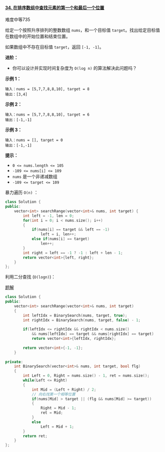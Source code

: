 #### [34. 在排序数组中查找元素的第一个和最后一个位置](https://leetcode-cn.com/problems/find-first-and-last-position-of-element-in-sorted-array/)

难度中等735

给定一个按照升序排列的整数数组 `nums`，和一个目标值 `target`。找出给定目标值在数组中的开始位置和结束位置。

如果数组中不存在目标值 `target`，返回 `[-1, -1]`。

**进阶：**

- 你可以设计并实现时间复杂度为 `O(log n)` 的算法解决此问题吗？

 

**示例 1：**

```
输入：nums = [5,7,7,8,8,10], target = 8
输出：[3,4]
```

**示例 2：**

```
输入：nums = [5,7,7,8,8,10], target = 6
输出：[-1,-1]
```

**示例 3：**

```
输入：nums = [], target = 0
输出：[-1,-1]
```

 

**提示：**

- `0 <= nums.length <= 105`
- `-109 <= nums[i] <= 109`
- `nums` 是一个非递减数组
- `-109 <= target <= 109`



暴力遍历 `O(n)` ：

```cpp
class Solution {
public:
    vector<int> searchRange(vector<int>& nums, int target) {
        int left = -1, len = 0;
        for(int i = 0; i < nums.size(); i++)
        {
            if(nums[i] == target && left == -1)
                left = i, len++;
            else if(nums[i] == target)
                len++;
        }
        int right = left == -1 ? -1 : left + len - 1;
        return vector<int>{left, right};
    }
};
```



利用二分查找 (`O(logn)`)：

[题解](https://leetcode-cn.com/problems/find-first-and-last-position-of-element-in-sorted-array/solution/zai-pai-xu-shu-zu-zhong-cha-zhao-yuan-su-de-di-3-4/)

```cpp
class Solution {
public:
    vector<int> searchRange(vector<int>& nums, int target) 
    {
        int leftIdx = BinarySearch(nums, target, true);
        int rightIdx = BinarySearch(nums, target, false) - 1;
        
        if(leftIdx <= rightIdx && rightIdx < nums.size() 
            && nums[leftIdx] == target && nums[rightIdx] == target)
            return vector<int>{leftIdx, rightIdx};
        
        return vector<int>{-1, -1};
    }
    
private:
    int BinarySearch(vector<int>& nums, int target, bool flg)
    {
        int Left = 0, Right = nums.size() - 1, ret = nums.size();
        while(Left <= Right)
        {
            int Mid = (Left + Right) / 2;
            // 向右找第一个相等位置
            if(nums[Mid] > target || (flg && nums[Mid] >= target))
            {
                Right = Mid - 1;
                ret = Mid;
            }
            else
                Left = Mid + 1; 
        }
        return ret;
    }
};
```

